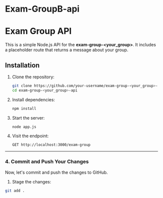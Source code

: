 # Exam-GroupB-api
# Exam Group API

This is a simple Node.js API for the **exam-group-<your_group>**. It includes a placeholder route that returns a message about your group.

## Installation

1. Clone the repository:
    ```bash
    git clone https://github.com/your-username/exam-group-<your_group>-api.git
    cd exam-group-<your_group>-api
    ```

2. Install dependencies:
    ```bash
    npm install
    ```

3. Start the server:
    ```bash
    node app.js
    ```

4. Visit the endpoint:
    ```
    GET http://localhost:3000/exam-group
    ```

---

### 4. **Commit and Push Your Changes**
Now, let's commit and push the changes to GitHub.

1. Stage the changes:
```bash
git add .
